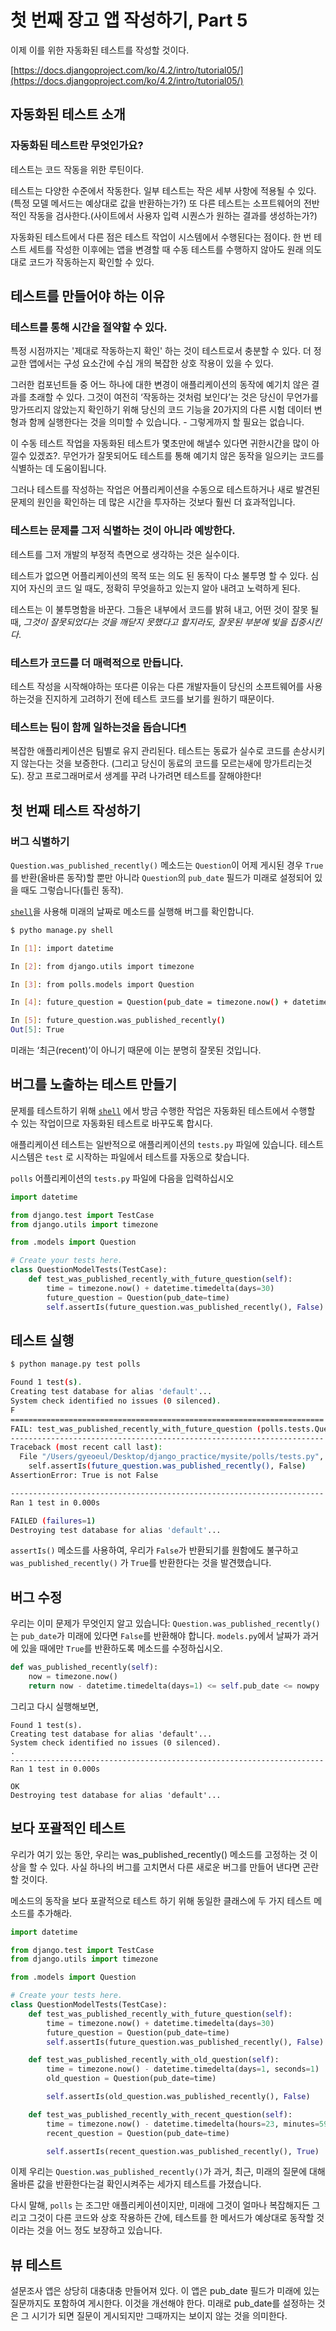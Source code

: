 # 첫 번째 장고 앱 작성하기, Part 5

이제 이를 위한 자동화된 테스트를 작성할 것이다.

[https://docs.djangoproject.com/ko/4.2/intro/tutorial05/](https://docs.djangoproject.com/ko/4.2/intro/tutorial05/)

## 자동화된 테스트 소개

### 자동화된 테스트란 무엇인가요?

테스트는 코드 작동을 위한 루틴이다.

테스트는 다양한 수준에서 작동한다. 일부 테스트는 작은 세부 사항에 적용될 수 있다.(특정 모델 메서드는 예상대로 값을 반환하는가?) 또 다른 테스트는 소프트웨어의 전반적인 작동을 검사한다.(사이트에서 사용자 입력 시퀀스가 원하는 결과를 생성하는가?)

자동화된 테스트에서 다른 점은 테스트 작업이 시스템에서 수행된다는 점이다. 한 번 테스트 세트를 작성한 이후에는 앱을 변경할 때 수동 테스트를 수행하지 않아도 원래 의도대로 코드가 작동하는지 확인할 수 있다.



## 테스트를 만들어야 하는 이유

### 테스트를 통해 시간을 절약할 수 있다.

특정 시점까지는 '제대로 작동하는지 확인' 하는 것이 테스트로서 충분할 수 있다. 더 정교한 앱에서는 구성 요소간에 수십 개의 복잡한 상호 작용이 있을 수 있다.

그러한 컴포넌트들 중 어느 하나에 대한 변경이 애플리케이션의 동작에 예기치 않은 결과를 초래할 수 있다. 그것이 여전히 ‘작동하는 것처럼 보인다’는 것은 당신이 무언가를 망가뜨리지 않았는지 확인하기 위해 당신의 코드 기능을 20가지의 다른 시험 데이터 변형과 함께 실행한다는 것을 의미할 수 있습니다. - 그렇게까지 할 필요는 없습니다.

이 수동 테스트 작업을 자동화된 테스트가 몇초만에 해낼수 있다면 귀한시간을 많이 아낄수 있겠죠?. 무언가가 잘못되어도 테스트를 통해 예기치 않은 동작을 일으키는 코드를 식별하는 데 도움이됩니다.

그러나 테스트를 작성하는 작업은 어플리케이션을 수동으로 테스트하거나 새로 발견된 문제의 원인을 확인하는 데 많은 시간을 투자하는 것보다 훨씬 더 효과적입니다.



### 테스트는 문제를 그저 식별하는 것이 아니라 예방한다.

테스트를 그저 개발의 부정적 측면으로 생각하는 것은 실수이다.

테스트가 없으면 어플리케이션의 목적 또는 의도 된 동작이 다소 불투명 할 수 있다. 심지어 자신의 코드 일 때도, 정확히 무엇을하고 있는지 알아 내려고 노력하게 된다.

테스트는 이 불투명함을 바꾼다. 그들은 내부에서 코드를 밝혀 내고, 어떤 것이 잘못 될 때, _그것이 잘못되었다는 것을 깨닫지 못했다고 할지라도, 잘못된 부분에 빛을 집중시킨다_.



### **테스트가 코드를 더 매력적으로 만듭니다.**

테스트 작성을 시작해야하는 또다른 이유는 다른 개발자들이 당신의 소프트웨어를 사용하는것을 진지하게 고려하기 전에 테스트 코드를 보기를 원하기 때문이다.



### **테스트는 팀이 함께 일하는것을 돕습니다**[**¶**](https://docs.djangoproject.com/ko/4.2/intro/tutorial05/#tests-help-teams-work-together)

복잡한 애플리케이션은 팀별로 유지 관리된다. 테스트는 동료가 실수로 코드를 손상시키지 않는다는 것을 보증한다. (그리고 당신이 동료의 코드를 모르는새에 망가트리는것도). 장고 프로그래머로서 생계를 꾸려 나가려면 테스트를 잘해야한다!



## 첫 번째 테스트 작성하기

### 버그 식별하기

`Question.was_published_recently()` 메소드는 `Question`이 어제 게시된 경우 `True`를 반환(올바른 동작)할 뿐만 아니라 `Question`의 `pub_date` 필드가 미래로 설정되어 있을 때도 그렇습니다(틀린 동작).

[`shell`](https://docs.djangoproject.com/ko/4.2/ref/django-admin/#django-admin-shell)을 사용해 미래의 날짜로 메소드를 실행해 버그를 확인합니다.

```sh
$ pytho manage.py shell
```

```sh
In [1]: import datetime

In [2]: from django.utils import timezone

In [3]: from polls.models import Question

In [4]: future_question = Question(pub_date = timezone.now() + datetime.timedelta(days=30))

In [5]: future_question.was_published_recently()
Out[5]: True
```

미래는 ‘최근(recent)’이 아니기 때문에 이는 분명히 잘못된 것입니다.



## 버그를 노출하는 테스트 만들기

문제를 테스트하기 위해 [`shell`](https://docs.djangoproject.com/ko/4.2/ref/django-admin/#django-admin-shell) 에서 방금 수행한 작업은 자동화된 테스트에서 수행할 수 있는 작업이므로 자동화된 테스트로 바꾸도록 합시다.

애플리케이션 테스트는 일반적으로 애플리케이션의 `tests.py` 파일에 있습니다. 테스트 시스템은 `test` 로 시작하는 파일에서 테스트를 자동으로 찾습니다.

`polls` 어플리케이션의 `tests.py` 파일에 다음을 입력하십시오

```python
import datetime

from django.test import TestCase
from django.utils import timezone

from .models import Question

# Create your tests here.
class QuestionModelTests(TestCase):
    def test_was_published_recently_with_future_question(self):
        time = timezone.now() + datetime.timedelta(days=30)
        future_question = Question(pub_date=time)
        self.assertIs(future_question.was_published_recently(), False)
```



## 테스트 실행

```sh
$ python manage.py test polls

Found 1 test(s).
Creating test database for alias 'default'...
System check identified no issues (0 silenced).
F
======================================================================
FAIL: test_was_published_recently_with_future_question (polls.tests.QuestionModelTests)
----------------------------------------------------------------------
Traceback (most recent call last):
  File "/Users/gyeoeul/Desktop/django_practice/mysite/polls/tests.py", line 13, in test_was_published_recently_with_future_question
    self.assertIs(future_question.was_published_recently(), False)
AssertionError: True is not False

----------------------------------------------------------------------
Ran 1 test in 0.000s

FAILED (failures=1)
Destroying test database for alias 'default'...
```

`assertIs()` 메소드를 사용하여, 우리가 `False`가 반환되기를 원함에도 불구하고 `was_published_recently()` 가 `True`를 반환한다는 것을 발견했습니다.



## 버그 수정

우리는 이미 문제가 무엇인지 알고 있습니다: `Question.was_published_recently()`는 `pub_date`가 미래에 있다면 `False`를 반환해야 합니다. `models.py`에서 날짜가 과거에 있을 때에만 `True`를 반환하도록 메소드를 수정하십시오.

```python
def was_published_recently(self):
    now = timezone.now()
    return now - datetime.timedelta(days=1) <= self.pub_date <= nowpy
```

그리고 다시 실행해보면,

```
Found 1 test(s).
Creating test database for alias 'default'...
System check identified no issues (0 silenced).
.
----------------------------------------------------------------------
Ran 1 test in 0.000s

OK
Destroying test database for alias 'default'...
```



## 보다 포괄적인 테스트

우리가 여기 있는 동안, 우리는 was\_published\_recently() 메소드를 고정하는 것 이상을 할 수 있다. 사실 하나의 버그를 고치면서 다른 새로운 버그를 만들어 낸다면 곤란할 것이다.

메소드의 동작을 보다 포괄적으로 테스트 하기 위해 동일한 클래스에 두 가지 테스트 메소드를 추가해라.

```python
import datetime

from django.test import TestCase
from django.utils import timezone

from .models import Question

# Create your tests here.
class QuestionModelTests(TestCase):
    def test_was_published_recently_with_future_question(self):
        time = timezone.now() + datetime.timedelta(days=30)
        future_question = Question(pub_date=time)
        self.assertIs(future_question.was_published_recently(), False)

    def test_was_published_recently_with_old_question(self):
        time = timezone.now() - datetime.timedelta(days=1, seconds=1)
        old_question = Question(pub_date=time)

        self.assertIs(old_question.was_published_recently(), False)

    def test_was_published_recently_with_recent_question(self):
        time = timezone.now() - datetime.timedelta(hours=23, minutes=59, seconds=59)
        recent_question = Question(pub_date=time)

        self.assertIs(recent_question.was_published_recently(), True)
```

이제 우리는 `Question.was_published_recently()`가 과거, 최근, 미래의 질문에 대해 올바른 값을 반환한다는걸 확인시켜주는 세가지 테스트를 가졌습니다.

다시 말해, `polls` 는 조그만 애플리케이션이지만, 미래에 그것이 얼마나 복잡해지든 그리고 그것이 다른 코드와 상호 작용하든 간에, 테스트를 한 메서드가 예상대로 동작할 것이라는 것을 어느 정도 보장하고 있습니다.



## 뷰 테스트

설문조사 앱은 상당히 대충대충 만들어져 있다. 이 앱은 pub\_date 필드가 미래에 있는 질문까지도 포함하여 게시한다. 이것을 개선해야 한다. 미래로 pub\_date를 설정하는 것은 그 시기가 되면 질문이 게시되지만 그때까지는 보이지 않는 것을 의미한다.









